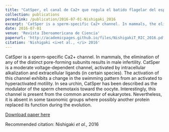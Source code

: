 ```yaml
---
title: "CatSper, el canal de Ca2+ que regula el batido flagelar del espermatozoide en eucariontes"
collection: publications
permalink: /publication/2016-07-01-Nishigaki_2016
excerpt: 'CatSper is a sperm-specific Ca2+ channel. In mammals, the elimination of any of the distinct pore-forming subunits results in male infertility. CatSper is a moderate voltage-dependent channel, activated by intracellular alkalization and extracellular ligands (in certain species). The activation of this channel exhibits a change in the swimming pattern from an activated to hyperactivated motility. In sea urchin, CatSper has been described as the modulator of the sperm chemotaxis toward the oocyte. Interestingly, this channel is present from the common ancestor of eukaryotes. Nevertheless, it is absent in some taxonomic groups where possibly another protein replaced its function during the evolution.'
date: 2016-07-01
venue: 'Revista Iberoamericana de Ciencia'
paperurl: 'http://academicpages.github.io/files/NishigakiT_RIC_2016.pdf'
citation: 'Nishigaki <i>et al., </i> 2016'
---
```

CatSper is a sperm-specific Ca2+ channel. In mammals, the elimination of any of the distinct pore-forming subunits results in male infertility. CatSper is a moderate voltage-dependent channel, activated by intracellular alkalization and extracellular ligands (in certain species). The activation of this channel exhibits a change in the swimming pattern from an activated to hyperactivated motility. In sea urchin, CatSper has been described as the modulator of the sperm chemotaxis toward the oocyte. Interestingly, this channel is present from the common ancestor of eukaryotes. Nevertheless, it is absent in some taxonomic groups where possibly another protein replaced its function during the evolution.

[Download paper here](http://academicpages.github.io/files/NishigakiT_RIC_2016.pdf)

Recommended citation: Nishigaki <i>et al., </i> 2016